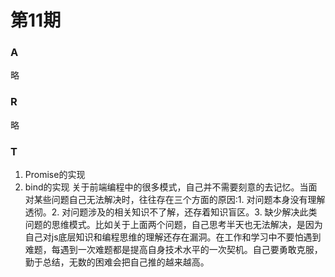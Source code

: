 # 第11期

### A
略
### R
略
### T
1. Promise的实现
2. bind的实现
关于前端编程中的很多模式，自己并不需要刻意的去记忆。当面对某些问题自己无法解决时，往往存在三个方面的原因:1. 对问题本身没有理解透彻。2. 对问题涉及的相关知识不了解，还存着知识盲区。3. 缺少解决此类问题的思维模式。比如关于上面两个问题，自己思考半天也无法解决，是因为自己对js底层知识和编程思维的理解还存在漏洞。在工作和学习中不要怕遇到难题，每遇到一次难题都是提高自身技术水平的一次契机。自己要勇敢克服，勤于总结，无数的困难会把自己推的越来越高。
